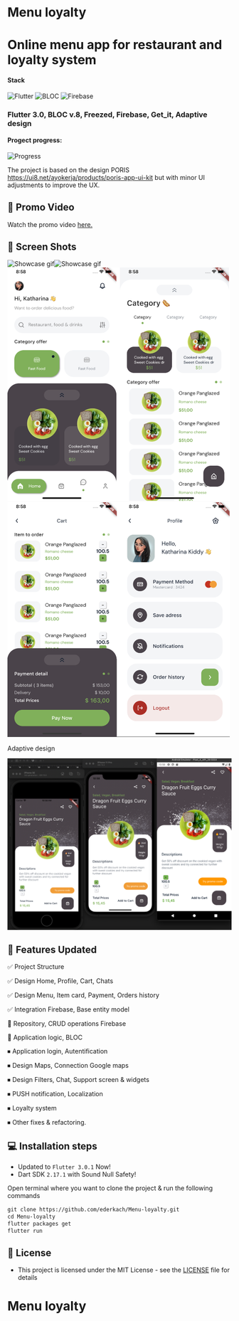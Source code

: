 # Menu loyalty
# Online menu app for restaurant and loyalty system

<h4>Stack</h4> 

![Flutter](https://img.shields.io/badge/flutter-%23039BE5.svg?style=for-the-badge&logo=flutter&logoColor=white&style=plastic)
![BLOC](https://img.shields.io/badge/BLOC-State%20managment-brightgreen&style=plastic)
![Firebase](https://img.shields.io/badge/firebase-%23039BE5.svg?style=for-the-badge&logo=firebase&style=plastic)

<h3>Flutter 3.0, BLOC v.8, Freezed, Firebase, Get_it, Adaptive design </h3> 

<h4>Progect progress:</h4> 

![Progress](https://img.shields.io/badge/Progress-40%25-orange&style=plastic)

The project is based on the design PORIS https://ui8.net/ayokerja/products/poris-app-ui-kit but with minor UI adjustments to improve the UX.

## 🎥 Promo Video

Watch the promo video <a href="https://user-images.githubusercontent.com/83706093/171545812-619a6cb8-b860-43b7-841b-29c8249a9814.mov">here.</a>

## 📱 Screen Shots

<img src="https://user-images.githubusercontent.com/83706093/175783338-4e3bfb22-cd92-49d6-b782-e616740eab50.gif" alt="Showcase gif" title="Showcase gif" width="250"/><img src="https://user-images.githubusercontent.com/83706093/172080076-80f6c057-0f81-4573-81f5-e71f32d5a67d.gif" alt="Showcase gif" title="Showcase gif" width="250"/>
<img src='/screens/UI1.png' width='500'>
<img src='/screens/UI2.png' width='500'>

Adaptive design

<img src='/screens/AdaptiveDesign.png' width='700'>

## 🎯 Features Updated

✅ Project Structure 

✅ Design Home, Profile, Cart, Chats

✅ Design Menu, Item card, Payment, Orders history

✅ Integration Firebase, Base entity model

🔴 Repository, CRUD operations Firebase

🔴 Application logic, BLOC

⏹ Application login, Autentification

⏹ Design Maps, Connection Google maps

⏹ Design Filters, Chat, Support screen & widgets

⏹ PUSH notification, Localization

⏹ Loyalty system

⏹ Other fixes & refactoring.

## 💻 Installation steps

- Updated to `Flutter 3.0.1` Now!
- Dart SDK `2.17.1` with Sound Null Safety!

Open terminal where you want to clone the project & run the following commands

```
git clone https://github.com/ederkach/Menu-loyalty.git
cd Menu-loyalty
flutter packages get
flutter run
```

## 🔑 License
- This project is licensed under the MIT License - see the [LICENSE](LICENSE.md) file for details

# Menu loyalty
